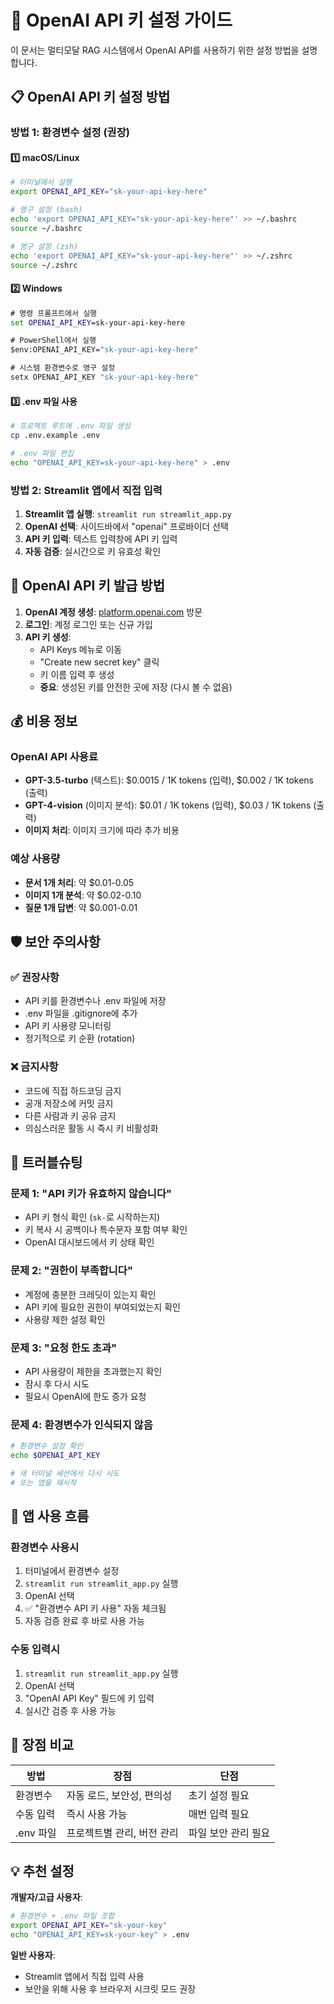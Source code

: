 # 🤖 OpenAI API 키 설정 가이드

이 문서는 멀티모달 RAG 시스템에서 OpenAI API를 사용하기 위한 설정 방법을 설명합니다.

## 📋 OpenAI API 키 설정 방법

### 방법 1: 환경변수 설정 (권장)

#### 1️⃣ macOS/Linux
```bash
# 터미널에서 실행
export OPENAI_API_KEY="sk-your-api-key-here"

# 영구 설정 (bash)
echo 'export OPENAI_API_KEY="sk-your-api-key-here"' >> ~/.bashrc
source ~/.bashrc

# 영구 설정 (zsh)
echo 'export OPENAI_API_KEY="sk-your-api-key-here"' >> ~/.zshrc
source ~/.zshrc
```

#### 2️⃣ Windows
```cmd
# 명령 프롬프트에서 실행
set OPENAI_API_KEY=sk-your-api-key-here

# PowerShell에서 실행
$env:OPENAI_API_KEY="sk-your-api-key-here"

# 시스템 환경변수로 영구 설정
setx OPENAI_API_KEY "sk-your-api-key-here"
```

#### 3️⃣ .env 파일 사용
```bash
# 프로젝트 루트에 .env 파일 생성
cp .env.example .env

# .env 파일 편집
echo "OPENAI_API_KEY=sk-your-api-key-here" > .env
```

### 방법 2: Streamlit 앱에서 직접 입력

1. **Streamlit 앱 실행**: `streamlit run streamlit_app.py`
2. **OpenAI 선택**: 사이드바에서 "openai" 프로바이더 선택
3. **API 키 입력**: 텍스트 입력창에 API 키 입력
4. **자동 검증**: 실시간으로 키 유효성 확인

## 🔑 OpenAI API 키 발급 방법

1. **OpenAI 계정 생성**: [platform.openai.com](https://platform.openai.com) 방문
2. **로그인**: 계정 로그인 또는 신규 가입
3. **API 키 생성**: 
   - API Keys 메뉴로 이동
   - "Create new secret key" 클릭
   - 키 이름 입력 후 생성
   - **중요**: 생성된 키를 안전한 곳에 저장 (다시 볼 수 없음)

## 💰 비용 정보

### OpenAI API 사용료
- **GPT-3.5-turbo** (텍스트): $0.0015 / 1K tokens (입력), $0.002 / 1K tokens (출력)
- **GPT-4-vision** (이미지 분석): $0.01 / 1K tokens (입력), $0.03 / 1K tokens (출력)
- **이미지 처리**: 이미지 크기에 따라 추가 비용

### 예상 사용량
- **문서 1개 처리**: 약 $0.01-0.05
- **이미지 1개 분석**: 약 $0.02-0.10
- **질문 1개 답변**: 약 $0.001-0.01

## 🛡️ 보안 주의사항

### ✅ 권장사항
- API 키를 환경변수나 .env 파일에 저장
- .env 파일을 .gitignore에 추가
- API 키 사용량 모니터링
- 정기적으로 키 순환 (rotation)

### ❌ 금지사항
- 코드에 직접 하드코딩 금지
- 공개 저장소에 커밋 금지
- 다른 사람과 키 공유 금지
- 의심스러운 활동 시 즉시 키 비활성화

## 🔧 트러블슈팅

### 문제 1: "API 키가 유효하지 않습니다"
- API 키 형식 확인 (`sk-`로 시작하는지)
- 키 복사 시 공백이나 특수문자 포함 여부 확인
- OpenAI 대시보드에서 키 상태 확인

### 문제 2: "권한이 부족합니다"
- 계정에 충분한 크레딧이 있는지 확인
- API 키에 필요한 권한이 부여되었는지 확인
- 사용량 제한 설정 확인

### 문제 3: "요청 한도 초과"
- API 사용량이 제한을 초과했는지 확인
- 잠시 후 다시 시도
- 필요시 OpenAI에 한도 증가 요청

### 문제 4: 환경변수가 인식되지 않음
```bash
# 환경변수 설정 확인
echo $OPENAI_API_KEY

# 새 터미널 세션에서 다시 시도
# 또는 앱을 재시작
```

## 📱 앱 사용 흐름

### 환경변수 사용시
1. 터미널에서 환경변수 설정
2. `streamlit run streamlit_app.py` 실행
3. OpenAI 선택
4. ✅ "환경변수 API 키 사용" 자동 체크됨
5. 자동 검증 완료 후 바로 사용 가능

### 수동 입력시
1. `streamlit run streamlit_app.py` 실행
2. OpenAI 선택
3. "OpenAI API Key" 필드에 키 입력
4. 실시간 검증 후 사용 가능

## 🌟 장점 비교

| 방법 | 장점 | 단점 |
|------|------|------|
| 환경변수 | 자동 로드, 보안성, 편의성 | 초기 설정 필요 |
| 수동 입력 | 즉시 사용 가능 | 매번 입력 필요 |
| .env 파일 | 프로젝트별 관리, 버전 관리 | 파일 보안 관리 필요 |

## 💡 추천 설정

**개발자/고급 사용자**:
```bash
# 환경변수 + .env 파일 조합
export OPENAI_API_KEY="sk-your-key"
echo "OPENAI_API_KEY=sk-your-key" > .env
```

**일반 사용자**:
- Streamlit 앱에서 직접 입력 사용
- 보안을 위해 사용 후 브라우저 시크릿 모드 권장